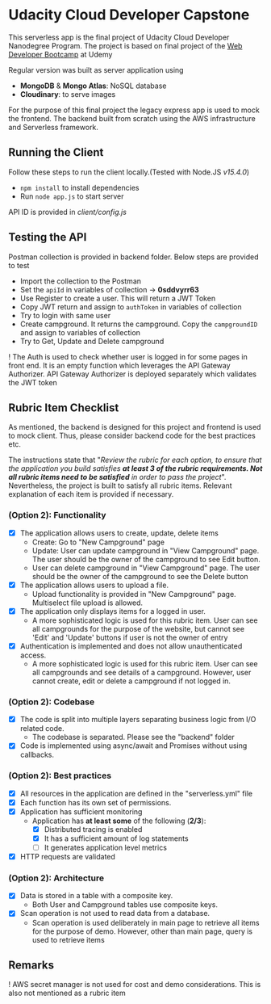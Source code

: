 
# Udacity Cloud Developer Capstone 

This serverless app is the final project of Udacity Cloud Developer Nanodegree Program. The project is based on final project of the [Web Developer Bootcamp](https://www.udemy.com/course/the-web-developer-bootcamp/) at Udemy

Regular version was built as server application using
- **MongoDB** & **Mongo Atlas**: NoSQL database
- **Cloudinary**: to serve images

For the purpose of this final project the legacy express app is used to mock the frontend. The backend built from scratch using the AWS infrastructure and Serverless framework.

## Running the Client
Follow these steps to run the client locally.(Tested with Node.JS *v15.4.0*)

- `npm install` to install dependencies
- Run `node app.js` to start server
  
API ID is provided in *client/config.js* 
  
## Testing the API

Postman collection is provided in backend folder. Below steps are provided to test
- Import the collection to the Postman
- Set the `apiId` in variables of collection -> **0sddvyrr63**
- Use Register to create a user. This will return a JWT Token
- Copy JWT return and assign to `authToken` in variables of collection
- Try to login with same user
- Create campground. It returns the campground. Copy the `campgroundID` and assign to variables of collection
- Try to Get, Update and Delete campground

! The Auth is used to check whether user is logged in for some pages in front end. It is an empty function which leverages the API Gateway Authorizer. API Gateway Authorizer is deployed separately which validates the JWT token
  
## Rubric Item Checklist

As mentioned, the backend is designed for this project and frontend is used to mock client. Thus, please consider backend code for the best practices etc.

The instructions state that "*Review the rubric for each option, to ensure that the application you build satisfies **at least 3 of the rubric requirements. Not all rubric items need to be satisfied** in order to pass the project*". Nevertheless, the project is built to satisfy all rubric items. Relevant explanation of each item is provided if necessary.

### (Option 2): Functionality

- [X] The application allows users to create, update, delete items
  - Create: Go to "New Campground" page 
  - Update: User can update campground in "View Campground" page. The user should be the owner of the campground to see Edit button.
  - User can delete campground in "View Campground" page. The user should be the owner of the campground to see the Delete button
- [X] The application allows users to upload a file.
  - Upload functionality is provided in "New Campground" page. Multiselect file upload is allowed.
- [X] The application only displays items for a logged in user.
  - A more sophisticated logic is used for this rubric item. User can see all campgrounds for the purpose of the website, but cannot see 'Edit' and 'Update' buttons if user is not the owner of entry
- [X] Authentication is implemented and does not allow unauthenticated access.
  - A more sophisticated logic is used for this rubric item. User can see all campgrounds and see details of a campground. However, user cannot create, edit or delete a campground if not logged in.
  
### (Option 2): Codebase
- [X] The code is split into multiple layers separating business logic from I/O related code.
  - The codebase is separated. Please see the "backend" folder
- [X] Code is implemented using async/await and Promises without using callbacks.

### (Option 2): Best practices
- [X] All resources in the application are defined in the "serverless.yml" file
- [X] Each function has its own set of permissions.
- [X] Application has sufficient monitoring
  - Application has **at least some** of the following (**2/3**):
    - [X] Distributed tracing is enabled
    - [X] It has a sufficient amount of log statements 
    - [ ] It generates application level metrics 
- [X] HTTP requests are validated

### (Option 2): Architecture
- [X] Data is stored in a table with a composite key.
  - Both User and Campground tables use composite keys.
- [X] Scan operation is not used to read data from a database.
  -  Scan operation is used deliberately in main page to retrieve all items for the purpose of demo. However, other than main page, query is used to retrieve items
  
## Remarks

! AWS secret manager is not used for cost and demo considerations. This is also not mentioned as a rubric item
 
